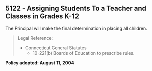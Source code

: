 ## 5122 - Assigning Students To a Teacher and Classes in Grades K-12

The Principal will make the final determination in placing all children.

> Legal Reference: 
> 
> * Connecticut General Statutes
>   * 10-221(b) Boards of Education to prescribe rules.

**Policy adopted:  August 11, 2004**

